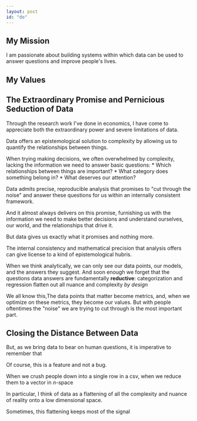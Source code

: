 ```yaml
---
layout: post
id: "do"
---
```

## My Mission
I am passionate about building systems within which data can be used to answer questions and improve people's lives.

## My Values


## The Extraordinary Promise and Pernicious Seduction of Data

Through the research work I've done in economics, I have come to appreciate both the extraordinary power and severe limitations of data.

Data offers an epistemological solution to complexity by allowing us to quantify the relationships between things.  

When trying making decisions, we often overwhelmed by complexity, lacking the information we need to answer basic questions:
    * Which relationships between things are important?
    * What category does something belong in?
    * What deserves our attention?

Data admits precise, reproducible analysis that promises to "cut through the noise" and answer these questions for us within an internally consistent framework.

And it almost always delivers on this promise, furnishing us with the information we need to make better decisions and understand ourselves, our world, and the relationships that drive it.

But data gives us exactly what it promises and nothing more.

The internal consistency and mathematical precision that analysis offers can give license to a kind of epistemological hubris.

When we think analytically, we can only see our data points, our models, and the answers they suggest.   And soon enough we forget that the questions data answers are fundamentally **reductive**: categorization and regression flatten out all nuance and complexity *by design*

We all know this,The data points that matter become metrics, and, when we optimize on these metrics, they become our values. But with people oftentimes the "noise" we are trying to cut through is the most important part.

## Closing the Distance Between Data

But, as we bring data to bear on human questions, it is imperative to remember that

Of course, this is a feature and not a bug.

When we crush people down into a single row in a csv, when we reduce them to a vector in *n*-space

In particular, I think of data as a flattening of
all the complexity and nuance of reality onto a low
dimensional space.  

Sometimes, this flattening keeps most of the signal
